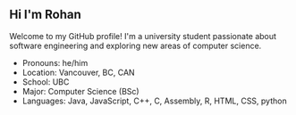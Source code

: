## Hi I'm Rohan

Welcome to my GitHub profile! I'm a university student passionate about software engineering and exploring new areas of computer science.


- Pronouns: he/him
- Location: Vancouver, BC, CAN
- School: UBC
- Major: Computer Science (BSc)
- Languages: Java, JavaScript, C++, C, Assembly, R, HTML, CSS, python
